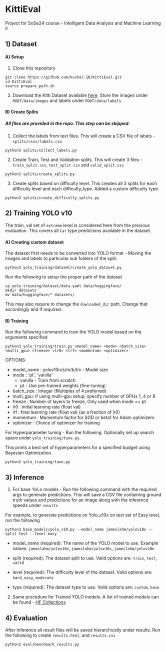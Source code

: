 # KittiEval
Project for SoSe24 course - Intelligent Data Analysis and Machine Learning II

## 1) Dataset

#### A) Setup

1) Clone this repository

```
git clone https://github.com/kushal-10/KittiEval.git
cd KittiEval
source prepare_path.sh
```

2) Download the Kitti Dataset available [here](https://www.cvlibs.net/datasets/kitti/eval_object.php?obj_benchmark=3d). 
Store the images under `ROOT/data/images` and labels under `ROOT/data/labels`.


#### B) Create Splits

##### All files are provided in the repo. This step can be skipped. 

1) Collect the labels from text files. This will create a CSV file of labels - `splits/csvs/labels.csv` 
```
python3 splits/collect_labels.py
```

2) Create Train, Test and Validation splits. This will create 3 files - `train_split.csv`, `test_split.csv` and `valid_split.csv`
```
python3 splits/create_splits.py
```

3) Create splits based on difficulty level. This creates all 3 splits for each difficulty level and each difficulty_type.
Added a custom difficulty type.
```
python3 splits/create_difficulty_splits.py
```

## 2) Training YOLO v10

The train, val set of `extreme` level is considered here from the previous evaluation. This covers all `Car` type predictions available in the dataset.

#### A) Creating custom dataset

The dataset first needs to be converted into YOLO format - Moving the images and labels to particular sub folders of the split.

```
python3 yolo_training/dataset/create_yolo_dataset.py
```

Run the following to setup the proper path of the dataset
```
cp yolo_training/dataset/data.yaml data/huggingface/
mkdir datasets
mv data/huggingface/* datasets/
```
This may also require to change the `dowloaded_dir` path. Change that accordingly and if required.

#### B) Training

Run the following command to train the YOLO model based on the arguments specified

```
python3 yolo_training/train.py <model_name> <mode> <batch_size> <multi_gpu> <freeze> <lr0> <lrf> <momentum> <optimizer>
```
OPTIONS:
- model_name : yolov10n/s/m/b/l/x - Model size
- mode : 'pt', 'vanilla' 
  - vanilla - Train from scratch
  - pt - Use pre-trained weights (fine-tuning)
- batch_size : Integer (Multiples of 4 preferred)
- multi_gpu: If using multi-gpu setup, specify number of GPUs 1, 4 or 8
- freeze : Number of layers to freeze, Only used when mode == pt
- lr0 : initial learning rate (float val)
- lrf : final learning rate (float val) (as a fraction of lr0)
- momentum : Momentum factor for SGD or beta1 for Adam optimizers
- optimizer : Choice of optimizer for training

For Hyperparameter tuning - Run the following. Optionally set up search space under `yolo_training/tune.py`.

This prints a best set of hyperparameters for a specified budget using Bayesian Optimization.
```
python3 yolo_training/tune.py
```

## 3) Inference

1) For base YoLo models - Run the following command with the required args to generate predictions. This will save 
a CSV file containing ground truth values and predictions for an image along with the inference speeds under `results`

For example, to generate predictions on Yolo_v10x on test set of Easy level, run the following
```
python3 base_models/yolo_v10.py --model_name jameslahm/yolov10x --split test --level easy
```
- model_name (required): The name of the YOLO model to use. Example values: `jameslahm/yolov10x`, `jameslahm/yolov10s`, `jameslahm/yolov10n`

- split (required): The dataset split to use. Valid options are: `train`, `test`, `valid`

- level (required): The difficulty level of the dataset. Valid options are: `hard`, `easy`, `moderate`

- type (required): The dataset type to use. Valid options are: `custom`, `base`

2) Same procedure for Trained YOLO models. A list of trained models can be found - [HF Collections](https://huggingface.co/collections/Koshti10/yolo-v10-trained-66b259715ab1dc49cd85e2ac)

## 4) Evaluation

After Inference all result files will be saved hierarchically under results. Run the following to create `results.html`, and `results.csv`

```
python3 eval/benchmark_results.py
```

